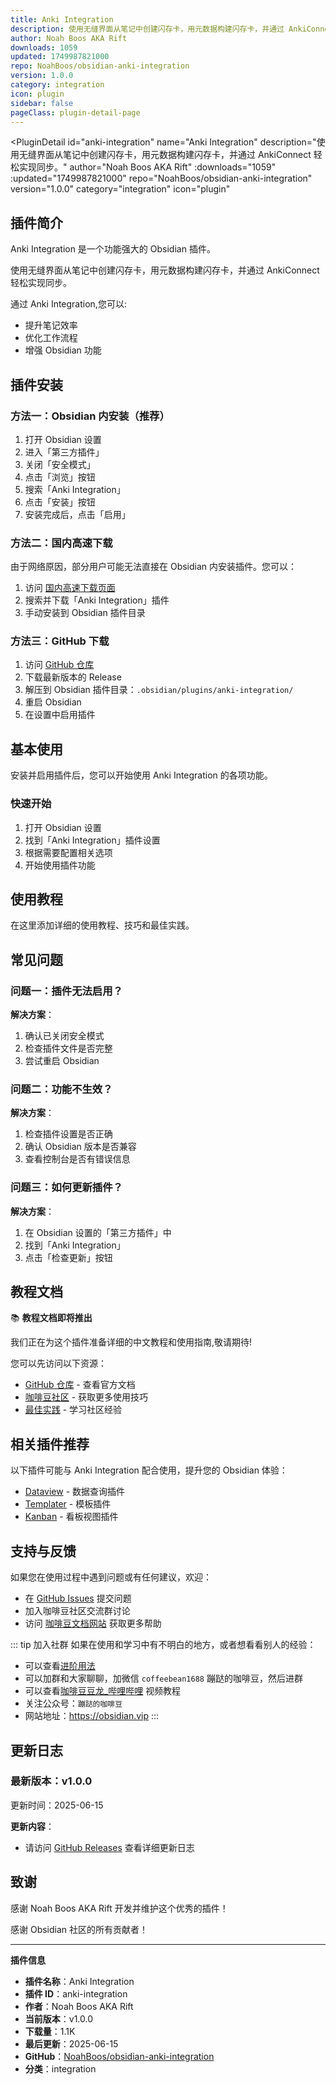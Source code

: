 ```yaml
---
title: Anki Integration
description: 使用无缝界面从笔记中创建闪存卡，用元数据构建闪存卡，并通过 AnkiConnect 轻松实现同步。
author: Noah Boos AKA Rift
downloads: 1059
updated: 1749987821000
repo: NoahBoos/obsidian-anki-integration
version: 1.0.0
category: integration
icon: plugin
sidebar: false
pageClass: plugin-detail-page
---
```


<PluginDetail
  id="anki-integration"
  name="Anki Integration"
  description="使用无缝界面从笔记中创建闪存卡，用元数据构建闪存卡，并通过 AnkiConnect 轻松实现同步。"
  author="Noah Boos AKA Rift"
  :downloads="1059"
  :updated="1749987821000"
  repo="NoahBoos/obsidian-anki-integration"
  version="1.0.0"
  category="integration"
  icon="plugin"
>

<!-- AUTO_GENERATED_START -->
## 插件简介

Anki Integration 是一个功能强大的 Obsidian 插件。

使用无缝界面从笔记中创建闪存卡，用元数据构建闪存卡，并通过 AnkiConnect 轻松实现同步。

通过 Anki Integration,您可以:

- 提升笔记效率
- 优化工作流程
- 增强 Obsidian 功能

<!-- AUTO_GENERATED_END -->

<!-- AUTO_GENERATED_START -->
## 插件安装

### 方法一：Obsidian 内安装（推荐）

1. 打开 Obsidian 设置
2. 进入「第三方插件」
3. 关闭「安全模式」
4. 点击「浏览」按钮
5. 搜索「Anki Integration」
6. 点击「安装」按钮
7. 安装完成后，点击「启用」

### 方法二：国内高速下载

由于网络原因，部分用户可能无法直接在 Obsidian 内安装插件。您可以：

1. 访问 [国内高速下载页面](/zh/documentation/obsidian-plugins-download.html)
2. 搜索并下载「Anki Integration」插件
3. 手动安装到 Obsidian 插件目录

### 方法三：GitHub 下载

1. 访问 [GitHub 仓库](https://github.com/NoahBoos/obsidian-anki-integration)
2. 下载最新版本的 Release
3. 解压到 Obsidian 插件目录：`.obsidian/plugins/anki-integration/`
4. 重启 Obsidian
5. 在设置中启用插件

## 基本使用

安装并启用插件后，您可以开始使用 Anki Integration 的各项功能。

### 快速开始

1. 打开 Obsidian 设置
2. 找到「Anki Integration」插件设置
3. 根据需要配置相关选项
4. 开始使用插件功能

<!-- AUTO_GENERATED_END -->

<!-- CUSTOM_CONTENT_START:tutorial -->
## 使用教程

在这里添加详细的使用教程、技巧和最佳实践。

<!-- CUSTOM_CONTENT_END:tutorial -->

<!-- SHARED_CONTENT_START -->
## 常见问题

### 问题一：插件无法启用？

**解决方案**：
1. 确认已关闭安全模式
2. 检查插件文件是否完整
3. 尝试重启 Obsidian

### 问题二：功能不生效？

**解决方案**：
1. 检查插件设置是否正确
2. 确认 Obsidian 版本是否兼容
3. 查看控制台是否有错误信息

### 问题三：如何更新插件？

**解决方案**：
1. 在 Obsidian 设置的「第三方插件」中
2. 找到「Anki Integration」
3. 点击「检查更新」按钮

## 教程文档

📚 **教程文档即将推出**

我们正在为这个插件准备详细的中文教程和使用指南,敬请期待!

您可以先访问以下资源：
- [GitHub 仓库](https://github.com/NoahBoos/obsidian-anki-integration) - 查看官方文档
- [咖啡豆社区](/zh/bases/) - 获取更多使用技巧
- [最佳实践](/zh/best-practices/) - 学习社区经验

## 相关插件推荐

以下插件可能与 Anki Integration 配合使用，提升您的 Obsidian 体验：

- [Dataview](/zh/plugins/dataview.html) - 数据查询插件
- [Templater](/zh/plugins/templater-obsidian.html) - 模板插件
- [Kanban](/zh/plugins/obsidian-kanban.html) - 看板视图插件

## 支持与反馈

如果您在使用过程中遇到问题或有任何建议，欢迎：

- 在 [GitHub Issues](https://github.com/NoahBoos/obsidian-anki-integration/issues) 提交问题
- 加入咖啡豆社区交流群讨论
- 访问 [咖啡豆文档网站](https://obsidian.vip) 获取更多帮助

::: tip 加入社群
如果在使用和学习中有不明白的地方，或者想看看别人的经验：
- 可以查看[进阶用法](/zh/advanced)
- 可以加群和大家聊聊，加微信 `coffeebean1688` 蹦跶的咖啡豆，然后进群
- 可以查看[咖啡豆豆龙_哔哩哔哩](https://space.bilibili.com/618777356) 视频教程
- 关注公众号：`蹦跶的咖啡豆`
- 网站地址：https://obsidian.vip
:::
<!-- SHARED_CONTENT_END -->

<!-- AUTO_GENERATED_START -->
## 更新日志

### 最新版本：v1.0.0

更新时间：2025-06-15

**更新内容**：
- 请访问 [GitHub Releases](https://github.com/NoahBoos/obsidian-anki-integration/releases) 查看详细更新日志

## 致谢

感谢 Noah Boos AKA Rift 开发并维护这个优秀的插件！

感谢 Obsidian 社区的所有贡献者！

---

**插件信息**
- **插件名称**：Anki Integration
- **插件 ID**：anki-integration
- **作者**：Noah Boos AKA Rift
- **当前版本**：v1.0.0
- **下载量**：1.1K
- **最后更新**：2025-06-15
- **GitHub**：[NoahBoos/obsidian-anki-integration](https://github.com/NoahBoos/obsidian-anki-integration)
- **分类**：integration
<!-- AUTO_GENERATED_END -->

</PluginDetail>

